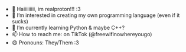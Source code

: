 - 👋 Haiiiiiiiii, im realproton!!! :3
- 👀 I’m interested in creating my own programming language (even if it sucks)
- 🌱 I’m currently learning Python & maybe C++?
- 📫 How to reach me: on TikTok (@freewifinowhereyougo)
- 😄 Pronouns: They/Them :3
